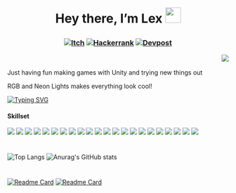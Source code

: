 # <p align="center"> Hey there, I’m Lex <img src="https://media.giphy.com/media/hvRJCLFzcasrR4ia7z/giphy.gif" width="35px"></p>

### <p align="center"> [![Itch](https://img.shields.io/badge/-itch.io-grey?style=for-the-badge)](https://mynameslex.itch.io/) [![Hackerrank](https://img.shields.io/badge/-Hackerrank-grey?style=for-the-badge)](https://www.hackerrank.com/MyNamesLex) [![Devpost](https://img.shields.io/badge/-Devpost-grey?style=for-the-badge)](https://devpost.com/MyNamesLex?ref_content=user-portfolio&ref_feature=portfolio&ref_medium=global-nav) <p align="right">![](https://komarev.com/ghpvc/?username=MyNamesLex&color=grey)</p></p>

Just having fun making games with Unity and trying new things out

RGB and Neon Lights makes everything look cool!
  
[![Typing SVG](https://readme-typing-svg.herokuapp.com/?lines=Unity+Is+Fun)](https://git.io/typing-svg)
  
#### Skillset
<img src="https://img.shields.io/badge/-Unity-grey" /> <img src="https://img.shields.io/badge/-Ren'py-grey" />
<img src="https://img.shields.io/badge/-C%2B%2B-grey"/>
<img src="https://img.shields.io/badge/-C%23-grey"/>
<img src="https://img.shields.io/badge/-Python-grey"/>
<img src="https://img.shields.io/badge/-CSS-grey"/>
<img src="https://img.shields.io/badge/-HTML-grey"/>
<img src="https://img.shields.io/badge/-Lua-grey"/>
<img src="https://img.shields.io/badge/-Java-grey"/>
<img src="https://img.shields.io/badge/-Processing-grey"/>
<img src="https://img.shields.io/badge/-OpenGL-grey"/>
<img src="https://img.shields.io/badge/-GLSL-grey"/>
<img src="https://img.shields.io/badge/-Blender-grey"/>
<img src="https://img.shields.io/badge/-Audacity-grey"/>
<img src="https://img.shields.io/badge/-Gimp-grey"/>
<img src="https://img.shields.io/badge/-OBS-grey"/>
<img src="https://img.shields.io/badge/-Movie%20Studio%2016-grey"/>
<img src="https://img.shields.io/badge/-Bosca%20Ceoil-grey"/>
<img src="https://img.shields.io/badge/-Aesprite-grey"/>
<img src="https://img.shields.io/badge/-SFXR-grey"/>
<img src="https://img.shields.io/badge/-Git-grey"/>
<img src="https://img.shields.io/badge/-Markdown-grey"/>
#
![Top Langs](https://github-readme-stats.vercel.app/api/top-langs/?username=mynameslex&hide=hlsl&langs_count=4&layout=default&theme=aura_dark)
![Anurag's GitHub stats](https://github-readme-stats.vercel.app/api?username=mynameslex&show_icons=true&theme=aura_dark)
#
[![Readme Card](https://github-readme-stats.vercel.app/api/pin/?username=mynameslex&repo=All-Jam-Games&show_owner=true&theme=aura_dark)](https://github.com/MyNamesLex/All-Jam-Games)
[![Readme Card](https://github-readme-stats.vercel.app/api/pin/?username=mynameslex&repo=Favourites-I-Made&show_owner=true&theme=aura_dark)](https://github.com/MyNamesLex/Favourites-I-Made)
